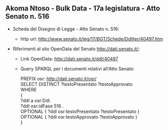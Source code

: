 ## Akoma Ntoso - Bulk Data - 17a legislatura - Atto Senato n. 516 ##

* Scheda del Disegno di Legge - Atto Senato n. 516:
	* http url: http://www.senato.it/leg/17/BGT/Schede/Ddliter/40497.htm

* Riferimenti al sito OpenData del Senato http://dati.senato.it/:
	* Link OpenData: http://dati.senato.it/ddl/40497
	* Query SPARQL per i documenti relativi all'Atto Senato:

        PREFIX osr: <http://dati.senato.it/osr/>  
		SELECT DISTINCT ?testoPresentato ?testoApprovato  
		WHERE  
		{  
		    ?ddl a osr:Ddl.  
		    ?ddl osr:idFase 516 .  
		    OPTIONAL { ?ddl osr:testoPresentato ?testoPresentato }  
		    OPTIONAL { ?ddl osr:testoApprovato ?testoApprovato }  
		}
		